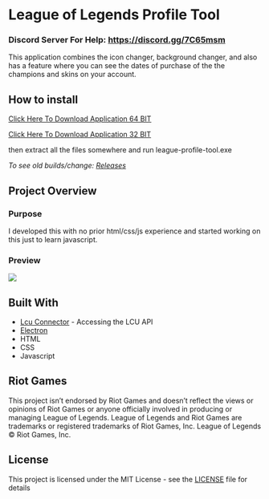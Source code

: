# League of Legends Profile Tool

### Discord Server For Help: https://discord.gg/7C65msm

This application combines the icon changer, background changer, and also has a feature where you can see the dates of purchase of the the champions and skins on your account.

## How to install 
[Click Here To Download Application 64 BIT](https://github.com/MManoah/league-profile-tool/releases/download/V.2.4.6/League.Profile.Tool.zip)

[Click Here To Download Application 32 BIT](https://github.com/MManoah/league-profile-tool/releases/download/V.2.4.6/League.Profile.Tool.32.BITS.zip)

then extract all the files somewhere and run league-profile-tool.exe

*To see old builds/change: [Releases](https://github.com/MManoah/league-profile-tool/releases)*

## Project Overview

### Purpose 

I developed this with no prior html/css/js experience and started working on this just to learn javascript.  

### Preview

![](https://i.gyazo.com/b214e8944401394c1e137d8e0f4292b9.png)

## Built With

* [Lcu Connector](https://github.com/Pupix/lcu-connector) - Accessing the LCU API
* [Electron](https://github.com/electron/electron)
* HTML
* CSS
* Javascript

## Riot Games

This project isn’t endorsed by Riot Games and doesn’t reflect the views or opinions of Riot Games
or anyone officially involved in producing or managing League of Legends. League of Legends and Riot Games are
trademarks or registered trademarks of Riot Games, Inc. League of Legends © Riot Games, Inc.

## License

This project is licensed under the MIT License - see the [LICENSE](LICENSE) file for details

